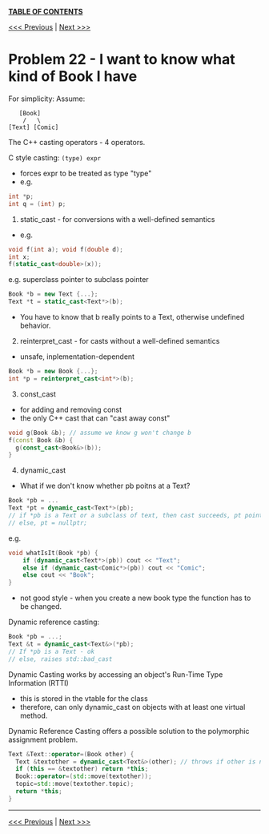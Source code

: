 [**TABLE OF CONTENTS**](toc.md)

[<<< Previous](21.md)   \|   [Next >>>](22a.md)

# Problem 22 - I want to know what kind of Book I have
For simplicity: Assume:
```
   [Book]
    /   \
[Text] [Comic]
```

The C++ casting operators - 4 operators.

C style casting: `(type) expr`
- forces expr to be treated as type "type"
- e.g. 
```c++
int *p;
int q = (int) p;
```

1. static_cast - for conversions with a well-defined semantics
- e.g.
```c++
void f(int a); void f(double d);
int x;
f(static_cast<double>(x));
```
e.g. superclass pointer to subclass pointer
```c++
Book *b = new Text {...};
Text *t = static_cast<Text*>(b);
```
- You have to know that b really points to a Text, otherwise undefined behavior.

2. reinterpret_cast - for casts without a well-defined semantics
- unsafe, inplementation-dependent
```c++
Book *b = new Book {...};
int *p = reinterpret_cast<int*>(b);
```

3. const_cast
- for adding and removing const
- the only C++ cast that can "cast away const"
```c++
void g(Book &b); // assume we know g won't change b
f(const Book &b) {
  g(const_cast<Book&>(b));
}
```

4. dynamic_cast
- What if we don't know whether pb poitns at a Text?
```c++
Book *pb = ...
Text *pt = dynamic_cast<Text*>(pb);
// if *pb is a Text or a subclass of text, then cast succeeds, pt points at the object
// else, pt = nullptr;
```
e.g.
```c++
void whatIsIt(Book *pb) {
    if (dynamic_cast<Text*>(pb)) cout << "Text";
    else if (dynamic_cast<Comic*>(pb)) cout << "Comic";
    else cout << "Book";
}
```
- not good style - when you create a new book type the function has to be changed.

Dynamic reference casting:
```c++
Book *pb = ...;
Text &t = dynamic_cast<Text&>(*pb);
// If *pb is a Text - ok
// else, raises std::bad_cast
```

Dynamic Casting works by accessing an object's Run-Time Type Information (RTTI)
- this is stored in the vtable for the class
- therefore, can only dynamic_cast on objects with at least one virtual method.

Dynamic Reference Casting offers a possible solution to the polymorphic assignment problem.
```c++
Text &Text::operator=(Book other) {
  Text &textother = dynamic_cast<Text&>(other); // throws if other is not a Text
  if (this == &textother) return *this;
  Book::operator=(std::move(textother));
  topic=std::move(textother.topic);
  return *this;
}
```

<hr>

[<<< Previous](21.md)  \|   [Next >>>](22a.md)
